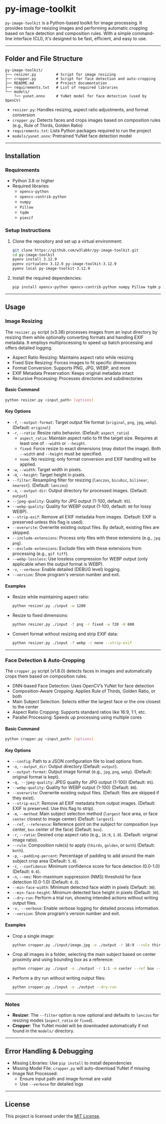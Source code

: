 # py-image-toolkit

`py-image-toolkit` is a Python-based toolkit for image processing. It provides tools for resizing images and performing automatic cropping based on face detection and composition rules. With a simple command-line interface (CLI), it's designed to be fast, efficient, and easy to use.

---

## Folder and File Structure

```plaintext
py-image-toolkit/
├── resizer.py         # Script for image resizing
├── cropper.py         # Script for face detection and auto-cropping
├── README.md          # Project documentation
├── requirements.txt   # List of required libraries
└── models/
    └── yunet.onnx     # YuNet model for face detection (used by OpenCV)
```

- `resizer.py`: Handles resizing, aspect ratio adjustments, and format conversion
- `cropper.py`: Detects faces and crops images based on composition rules (e.g., Rule of Thirds, Golden Ratio)
- `requirements.txt`: Lists Python packages required to run the project
- `models/yunet.onnx`: Pretrained YuNet face detection model

---

## Installation

### Requirements

- Python 3.8 or higher
- Required libraries:
  - `opencv-python`
  - `opencv-contrib-python`
  - `numpy`
  - `Pillow`
  - `tqdm`
  - `piexif`

### Setup Instructions

1. Clone the repository and set up a virtual environment:

   ```bash
   git clone https://github.com/w3labkr/py-image-toolkit.git
   cd py-image-toolkit
   pyenv install 3.12.9
   pyenv virtualenv 3.12.9 py-image-toolkit-3.12.9
   pyenv local py-image-toolkit-3.12.9
   ```

2. Install the required dependencies:

   ```bash
   pip install opencv-python opencv-contrib-python numpy Pillow tqdm piexif
   ```

---

## Usage

### Image Resizing

The `resizer.py` script (v3.38) processes images from an input directory by resizing them while optionally converting formats and handling EXIF metadata. It employs multiprocessing to speed up batch processing and offers detailed logging.

- Aspect Ratio Resizing: Maintains aspect ratio while resizing
- Fixed Size Resizing: Forces images to fit specific dimensions
- Format Conversion: Supports PNG, JPG, WEBP, and more
- EXIF Metadata Preservation: Keeps original metadata intact
- Recursive Processing: Processes directories and subdirectories

#### Basic Command

```bash
python resizer.py <input_path> [options]
```

#### Key Options

* `-f`, `--output-format`: Target output file format (`original`, `png`, `jpg`, `webp`). (Default: `original`)
* `-r`, `--ratio`: Resize ratio behavior. (Default: `aspect_ratio`)
  * `aspect_ratio`: Maintain aspect ratio to fit the target size. Requires at least one of `--width` or `--height`.
  * `fixed`: Force resize to exact dimensions (may distort the image). Both `--width` and `--height` must be specified.
  * `none`: No resizing; only format conversion and EXIF handling will be applied.
* `-w`, `--width`: Target width in pixels.
* `-H`, `--height`: Target height in pixels.
* `--filter`: Resampling filter for resizing (`lanczos`, `bicubic`, `bilinear`, `nearest`). (Default: `lanczos`)
* `-o`, `--output-dir`: Output directory for processed images. (Default: `output`)
* `--jpeg-quality`: Quality for JPG output (1-100, default: `95`).
* `--webp-quality`: Quality for WEBP output (1-100, default: `80` for lossy WEBP).
* `--strip-exif`: Remove all EXIF metadata from images. (Default: EXIF is preserved unless this flag is used).
* `--overwrite`: Overwrite existing output files. By default, existing files are skipped.
* `--include-extensions`: Process only files with these extensions (e.g., `jpg png`).
* `--exclude-extensions`: Exclude files with these extensions from processing (e.g., `gif tiff`).
* `--webp-lossless`: Use lossless compression for WEBP output (only applicable when the output format is WEBP).
* `-v`, `--verbose`: Enable detailed (DEBUG level) logging.
* `--version`: Show program's version number and exit.

#### Examples

* Resize while maintaining aspect ratio:

  ```bash
  python resizer.py ./input -w 1280
  ```

* Resize to fixed dimensions:

  ```bash
  python resizer.py ./input -f png -r fixed -w 720 -H 600
  ```

* Convert format without resizing and strip EXIF data:

  ```bash
  python resizer.py ./input -f webp -r none --strip-exif
  ```

---

### Face Detection & Auto-Cropping

The `cropper.py` script (v1.8.0) detects faces in images and automatically crops them based on composition rules.

- DNN-based Face Detection: Uses OpenCV’s YuNet for face detection
- Composition-Aware Cropping: Applies Rule of Thirds, Golden Ratio, or both
- Main Subject Selection: Selects either the largest face or the one closest to the center
- Aspect Ratio Cropping: Supports standard ratios like 16:9, 1:1, etc.
- Parallel Processing: Speeds up processing using multiple cores

#### Basic Command

```bash
python cropper.py <input_path> [options]
```

#### Key Options

* `--config`: Path to a JSON configuration file to load options from.
* `-o`, `--output_dir`: Output directory (Default: `output`).
* `--output-format`: Output image format (e.g., `jpg`, `png`, `webp`). (Default: original format is kept).
* `-q, --jpeg-quality`: JPEG quality for JPG output (1-100) (Default: `95`).
* `--webp-quality`: Quality for WEBP output (1-100) (Default: `80`).
* `--overwrite`: Overwrite existing output files. (Default: files are skipped if they exist).
* `--strip-exif`: Remove all EXIF metadata from output images. (Default: EXIF is preserved. Use this flag to strip).
* `-m`, `--method`: Main subject selection method (`largest` face area, or face `center` closest to image center) (Default: `largest`).
* `--ref`, `--reference`: Reference point on the subject for composition (`eye` center, `box` center of the face) (Default: `box`).
* `-r`, `--ratio`: Desired crop aspect ratio (e.g., `16:9`, `1.0`). (Default: original image ratio).
* `--rule`: Composition rule(s) to apply (`thirds`, `golden`, or `both`) (Default: `both`).
* `-p`, `--padding-percent`: Percentage of padding to add around the main subject crop area (Default: `5.0`).
* `-c`, `--confidence`: Minimum confidence score for face detection (0.0-1.0) (Default: `0.6`).
* `-n`, `--nms`: Non-maximum suppression (NMS) threshold for face detection (0.0-1.0) (Default: `0.3`).
* `--min-face-width`: Minimum detected face width in pixels (Default: `30`).
* `--min-face-height`: Minimum detected face height in pixels (Default: `30`).
* `--dry-run`: Perform a trial run, showing intended actions without writing output files.
* `-v, --verbose`: Enable verbose logging for detailed process information.
* `--version`: Show program's version number and exit.

#### Examples

* Crop a single image:

  ```bash
  python cropper.py ./input/image.jpg -o ./output -r 16:9 --rule thirds
  ```

* Crop all images in a folder, selecting the main subject based on center proximity and using bounding box as a reference:

  ```bash
  python cropper.py ./input -o ./output -r 1:1 -m center --ref box --rule both
  ```

* Perform a dry run without writing output files:

  ```bash
  python cropper.py ./input -o ./output --dry-run
  ```

---

### Notes

- **Resizer**: The `--filter` option is now optional and defaults to `lanczos` for resizing modes (`aspect_ratio` or `fixed`).
- **Cropper**: The YuNet model will be downloaded automatically if not found in the `models/` directory.

---

## Error Handling & Debugging

* Missing Libraries: Use `pip install` to install dependencies
* Missing Model File: `cropper.py` will auto-download YuNet if missing
* Image Not Processed:
  * Ensure input path and image format are valid
  * Use `--verbose` for detailed logs

---

## License

This project is licensed under the [MIT License](LICENSE).
